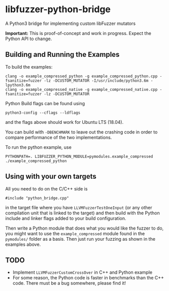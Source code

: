 # libfuzzer-python-bridge
A Python3 bridge for implementing custom libFuzzer mutators

**Important:** This is proof-of-concept and work in progress. Expect the Python API to change.

## Building and Running the Examples

To build the examples:

    clang -o example_compressed_python -g example_compressed_python.cpp -fsanitize=fuzzer -lz -DCUSTOM_MUTATOR -I/usr/include/python3.6m -lpython3.6m
    clang -o example_compressed_native -g example_compressed_native.cpp -fsanitize=fuzzer -lz -DCUSTOM_MUTATOR


Python Build flags can be found using

    python3-config --cflags --ldflags

and the flags above should work for Ubuntu LTS (18.04).

You can build with `-DBENCHMARK` to leave out the crashing code in order to compare performance of the two implementations.

To run the python example, use

    PYTHONPATH=. LIBFUZZER_PYTHON_MODULE=pymodules.example_compressed ./example_compressed_python

## Using with your own targets

All you need to do on the C/C++ side is

    #include "python_bridge.cpp"

in the target file where you have `LLVMFuzzerTestOneInput` (or any other compilation unit that is linked to the target)
and then build with the Python include and linker flags added to your build configuration.

Then write a Python module that does what you would like the fuzzer to do, you might want to use
the `example_compressed` module found in the `pymodules/` folder as a basis. Then just run your
fuzzing as shown in the examples above.

## TODO

* Implement `LLVMFuzzerCustomCrossOver` in C++ and Python example
* For some reason, the Python code is faster in benchmarks than the C++ code. There must be a bug somewhere, please find it!

